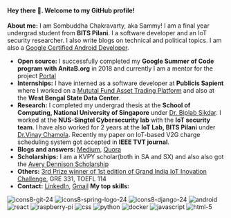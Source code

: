 #### Hey there 👋. Welcome to my GitHub profile!

**About me:** I am Sombuddha Chakravarty, aka Sammy! I am a final year undergrad student from **BITS Pilani**. I a software developer and an IoT security researcher. I also write blogs on technical and political topics. I am also a [Google Certified Android Developer](https://s3.amazonaws.com/accredible_api_mails/email/11285890.png?1520252447).

- **Open source:** I successfully completed my **Google Summer of Code program with AnitaB.org** in 2018 and currently I am a mentor for the project [Portal](https://github.com/anitab-org/portal)
- **Internships:** I have interned as a software developer at **Publicis Sapient** where I worked on a [Mututal Fund Asset Trading Platform](https://github.com/sammy1997/MutualFundAssetTradingPlatform) and also at the **West Bengal State Data Center**.
- **Research:** I completed my undergrad thesis at the **School of Computing, National University of Singapore** under [Dr. Biplab Sikdar](https://www.eng.nus.edu.sg/ece/staff/biplab-sikdar/). I worked at the **NUS-Singtel Cybersecurity lab** with the **IoT security team**. I have also worked for 2 years at the **IoT Lab, BITS Pilani** under [Dr.Vinay Chamola](https://scholar.google.com/citations?user=pL5TogoAAAAJ&hl=en). Recently my paper on IoT-based V2G charge scheduling system got accepted in **IEEE TVT journal**.
- **Blogs and answers:** [Medium](https://medium.com/@f2016165), [Quora](https://www.quora.com/profile/Sombuddha-Chakravarty)
- **Scholarships:** I am a KVPY scholar(both in SA and SX) and also also got the [Avery Dennison Scholarship](https://indiaeducationdiary.in/avery-dennison-foundation-announces-winners-6th-spirit-invention-scholarship/)
- **Others:** [3rd Prize winner of 1st edition of Grand India IoT Inovation Challenge](https://www.ndtv.com/education/iit-bhubaneswars-solution-wins-first-iot-innovation-challenge-1963842), GRE 331, TOEFL 114
- **Contact:** [LinkedIn](https://www.linkedin.com/in/sombuddha-chakravarty-9482b5131/), [Gmail](mailto:sombuddha2016@gmail.com)
**My top skills:**

![icons8-git-24](https://user-images.githubusercontent.com/24635701/87140373-0e23f100-c2bf-11ea-91fa-4d36a1cc549d.png) ![icons8-spring-logo-24](https://user-images.githubusercontent.com/24635701/87140379-0ebc8780-c2bf-11ea-8482-69468542a45f.png) ![icons8-django-24](https://user-images.githubusercontent.com/24635701/87140381-0f551e00-c2bf-11ea-8ccd-0229dcd67794.png) ![android](https://user-images.githubusercontent.com/24635701/87140386-0f551e00-c2bf-11ea-95f6-e1a2d1de720e.png) ![react](https://user-images.githubusercontent.com/24635701/87140387-0fedb480-c2bf-11ea-899a-13374ffb6aa3.png) ![raspberry-pi](https://user-images.githubusercontent.com/24635701/87140390-10864b00-c2bf-11ea-8320-defde7cd53c4.png) ![css](https://user-images.githubusercontent.com/24635701/87140392-10864b00-c2bf-11ea-908b-d223ce62bedb.png) ![python](https://user-images.githubusercontent.com/24635701/87140394-111ee180-c2bf-11ea-89de-33a81ad2916d.png) ![docker](https://user-images.githubusercontent.com/24635701/87140397-111ee180-c2bf-11ea-9142-50cc0c7e7b22.png) ![javascript](https://user-images.githubusercontent.com/24635701/87140398-11b77800-c2bf-11ea-912c-5c06b25d23f8.png) ![html-5](https://user-images.githubusercontent.com/24635701/87140399-12500e80-c2bf-11ea-9be0-84afedf4e43c.png)
